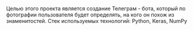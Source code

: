 Целью этого проекта является создание Телеграм - бота, который по фотографии пользователя будет определять, на кого он похож из знаменитостей.
Стек используемых технологий: Python, Keras, NumPy

